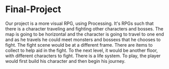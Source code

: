 # Final-Project
Our project is a more visual RPG, using Processing. It's RPGs such that there is a character traveling and fighting other characters and bosses. The map is going to be horizontal and the character is going to travel to one end and as he travels he could meet monsters and bossexs that he chooses to fight. The fight scene would be at a different frame. There are items to collect to help aid in the fight. To the next level, it would be another floor, with different characters to fight. There is a life system. 
To play, the player would first build his character and then begin his journey. 
